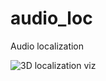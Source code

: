 # audio_loc
Audio localization

![3D localization viz](https://github.com/longle2718/audio_loc/blob/master/python/images/micsloc_srcloc.gif)
